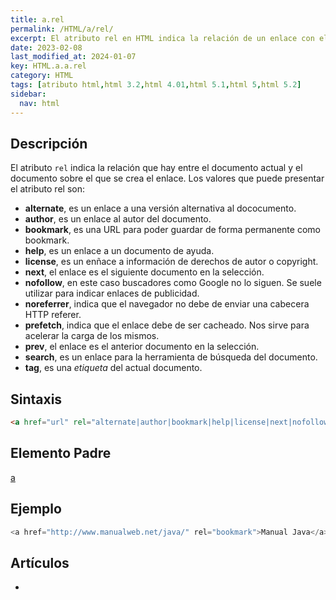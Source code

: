 ```yaml
---
title: a.rel
permalink: /HTML/a/rel/
excerpt: El atributo rel en HTML indica la relación de un enlace con el documento actual. Puede tener valores como "alternate", "author", "bookmark", "help", "license", "next", "nofollow", "noreferrer", "prefetch", "prev", "search" y "tag". Permite enlazar a versiones alternativas, autores, bookmarks, ayuda, licencias, documentos siguientes o anteriores, y más.
date: 2023-02-08
last_modified_at: 2024-01-07
key: HTML.a.a.rel
category: HTML
tags: [atributo html,html 3.2,html 4.01,html 5.1,html 5,html 5.2]
sidebar:
  nav: html
---
```


## Descripción


El atributo `rel` indica la relación que hay entre el documento actual y el documento sobre el que se crea el enlace. Los valores que puede presentar el atributo rel son:

- **alternate**, es un enlace a una versión alternativa al dococumento.
- **author**, es un enlace al autor del documento.
- **bookmark**, es una URL para poder guardar de forma permanente como bookmark.
- **help**, es un enlace a un documento de ayuda.
- **license**, es un enñace a información de derechos de autor o copyright.
- **next**, el enlace es el siguiente documento en la selección.
- **nofollow**, en este caso buscadores como Google no lo siguen. Se suele utilizar para indicar enlaces de publicidad.
- **noreferrer**, indica que el navegador no debe de enviar una cabecera HTTP referer.
- **prefetch**, indica que el enlace debe de ser cacheado. Nos sirve para acelerar la carga de los mismos.
- **prev**, el enlace es el anterior documento en la selección.
- **search**, es un enlace para la herramienta de búsqueda del documento.
- **tag**, es una _etiqueta_ del actual documento.

## Sintaxis


```html
<a href="url" rel="alternate|author|bookmark|help|license|next|nofollow|noreferrer|prefetch|prev|search|tag">Enlace</a>
```


## Elemento Padre


[a](https://www.w3api.com/HTML/a/)


## Ejemplo


```java
<a href="http://www.manualweb.net/java/" rel="bookmark">Manual Java</a>
```


## Artículos

- 
